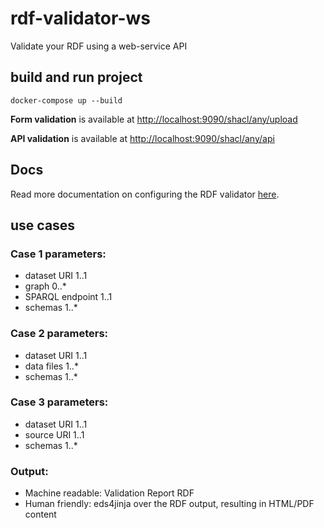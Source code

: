 # rdf-validator-ws

Validate your RDF using a web-service API

## build and run project

```
docker-compose up --build
```

**Form validation** is available at [http://localhost:9090/shacl/any/upload](http://localhost:9090/shacl/any/upload)

**API validation** is available at [http://localhost:9090/shacl/any/api](http://localhost:9090/shacl/any/api)

## Docs

Read more documentation on configuring the RDF validator [here](https://www.itb.ec.europa.eu/docs/guides/latest/validatingRDF/index.html).


## use cases 
### Case 1 parameters:
- dataset URI 1..1
- graph 0..*
- SPARQL endpoint 1..1
- schemas 1..*


### Case 2 parameters: 
- dataset URI 1..1
- data files 1..*
- schemas 1..*


### Case 3 parameters: 
- dataset URI 1..1
- source URI 1..1
- schemas 1..*

### Output:
- Machine readable: Validation Report RDF
- Human friendly: eds4jinja over the RDF output, resulting in HTML/PDF content
